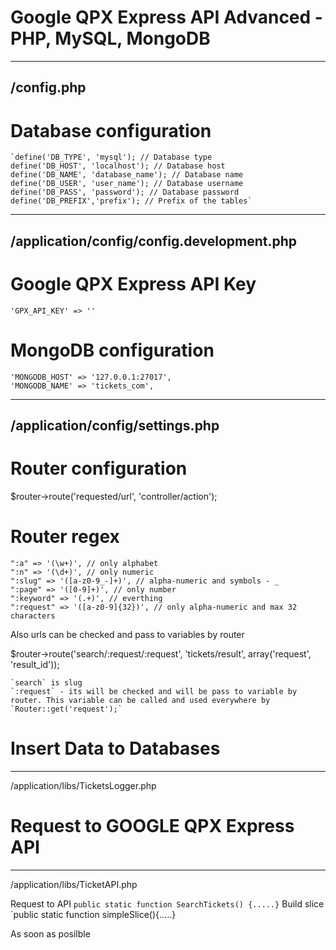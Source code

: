 # Google QPX Express API Advanced - PHP, MySQL, MongoDB

---------------------------------------------
/config.php 
---------------------------------------------

# Database configuration

	`define('DB_TYPE', 'mysql'); // Database type
	define('DB_HOST', 'localhost'); // Database host
	define('DB_NAME', 'database_name'); // Database name
	define('DB_USER', 'user_name'); // Database username
	define('DB_PASS', 'password'); // Database password
	define('DB_PREFIX','prefix'); // Prefix of the tables`

---------------------------------------------
/application/config/config.development.php
---------------------------------------------

# Google QPX Express API Key

	'GPX_API_KEY' => ''

# MongoDB configuration

	'MONGODB_HOST' => '127.0.0.1:27017',
	'MONGODB_NAME' => 'tickets_com',

---------------------------------------------
/application/config/settings.php
---------------------------------------------

# Router configuration

$router->route('requested/url', 'controller/action');

# Router regex

    ":a" => '(\w+)', // only alphabet 
    ":n" => '(\d+)', // only numeric
    ":slug" => '([a-z0-9_-]+)', // alpha-numeric and symbols - _
    ":page" => '([0-9]+)', // only number
    ":keyword" => '(.+)', // everthing
    ":request" => '([a-z0-9]{32})', // only alpha-numeric and max 32 characters

Also urls can be checked and pass to variables by router

$router->route('search/:request/:request', 'tickets/result', array('request', 'result_id'));

    `search` is slug
    `:request` - its will be checked and will be pass to variable by router. This variable can be called and used everywhere by `Router::get('request');`
    

# Insert Data to Databases
---------------------------------------------
/application/libs/TicketsLogger.php


# Request to GOOGLE QPX Express API 
---------------------------------------------
/application/libs/TicketAPI.php


Request to API `public static function SearchTickets() {.....}`
Build slice `public static function simpleSlice(){.....}

As soon as posilble 
